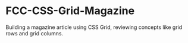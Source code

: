 # FCC-CSS-Grid-Magazine
Building a magazine article using CSS Grid, reviewing concepts like grid rows and grid columns.
